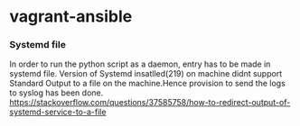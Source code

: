 # vagrant-ansible


### Systemd file

In order to run the python script as a daemon, entry has to be made in systemd file. Version of Systemd insatlled(219) on machine didnt support Standard Output to a file on the machine.Hence provision to send the logs to syslog has been done. https://stackoverflow.com/questions/37585758/how-to-redirect-output-of-systemd-service-to-a-file


